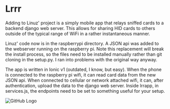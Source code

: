 # Lrrr

Adding to Linuz' project is a simply mobile app that relays sniffed cards to a backend django web server. This allows for sharing
HID cards to others outside of the typical range of WiFi in a rather instantaneous manner.

Linuz' code now is in the raspberrypi directory. A JSON api was added to the webserver running on the raspberry pi. Note this 
replacement will break the install process, so the files need to be installed manually rather than git cloning in the setup.py. 
I ran into problems with the original way anyway.

The app is written in Ionic v1 (outdated, I know, but easy). When the phone is connected to the raspberry pi wifi, it can read 
card data from the new JSON api. When connected to cellular or network attached wifi, it can, after authentication, upload the data
to the django web server. Inside lrrapp, in services.js, the endpoints need to be set to something useful for your setup.

![GitHub Logo](https://vignette.wikia.nocookie.net/villains/images/3/3b/Lrrr_gun.jpg/revision/latest/scale-to-width-down/310?cb=20150721194908)
